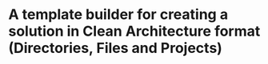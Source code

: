 # A template builder for creating a solution in Clean Architecture format (Directories, Files and Projects)
